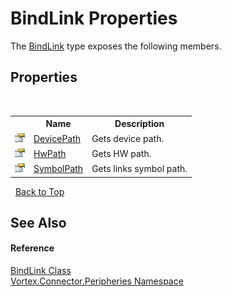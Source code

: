 # BindLink Properties
 

The <a href="T_Vortex_Connector_Peripheries_BindLink.md">BindLink</a> type exposes the following members.


## Properties
&nbsp;<table><tr><th></th><th>Name</th><th>Description</th></tr><tr><td>![Public property](media/pubproperty.gif "Public property")</td><td><a href="P_Vortex_Connector_Peripheries_BindLink_DevicePath.md">DevicePath</a></td><td>
Gets device path.</td></tr><tr><td>![Public property](media/pubproperty.gif "Public property")</td><td><a href="P_Vortex_Connector_Peripheries_BindLink_HwPath.md">HwPath</a></td><td>
Gets HW path.</td></tr><tr><td>![Public property](media/pubproperty.gif "Public property")</td><td><a href="P_Vortex_Connector_Peripheries_BindLink_SymbolPath.md">SymbolPath</a></td><td>
Gets links symbol path.</td></tr></table>&nbsp;
<a href="#bindlink-properties">Back to Top</a>

## See Also


#### Reference
<a href="T_Vortex_Connector_Peripheries_BindLink.md">BindLink Class</a><br /><a href="N_Vortex_Connector_Peripheries.md">Vortex.Connector.Peripheries Namespace</a><br />